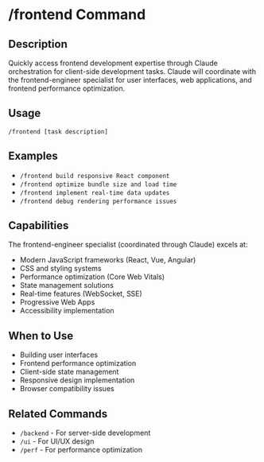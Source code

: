 # /frontend Command

## Description
Quickly access frontend development expertise through Claude orchestration for client-side development tasks. Claude will coordinate with the frontend-engineer specialist for user interfaces, web applications, and frontend performance optimization.

## Usage
```
/frontend [task description]
```

## Examples
- `/frontend build responsive React component`
- `/frontend optimize bundle size and load time`
- `/frontend implement real-time data updates`
- `/frontend debug rendering performance issues`

## Capabilities
The frontend-engineer specialist (coordinated through Claude) excels at:
- Modern JavaScript frameworks (React, Vue, Angular)
- CSS and styling systems
- Performance optimization (Core Web Vitals)
- State management solutions
- Real-time features (WebSocket, SSE)
- Progressive Web Apps
- Accessibility implementation

## When to Use
- Building user interfaces
- Frontend performance optimization
- Client-side state management
- Responsive design implementation
- Browser compatibility issues

## Related Commands
- `/backend` - For server-side development
- `/ui` - For UI/UX design
- `/perf` - For performance optimization
